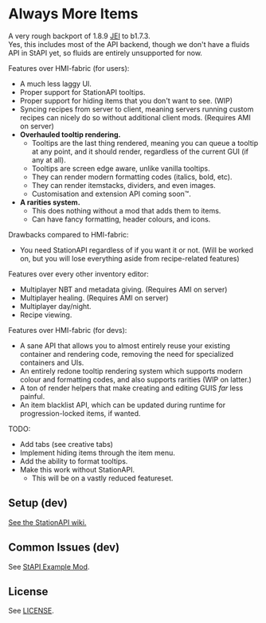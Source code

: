 # Always More Items

A very rough backport of 1.8.9 [JEI](https://github.com/mezz/JustEnoughItems) to b1.7.3.  
Yes, this includes most of the API backend, though we don't have a fluids API in StAPI yet, so fluids are entirely unsupported for now.

Features over HMI-fabric (for users):
- A much less laggy UI.
- Proper support for StationAPI tooltips.
- Proper support for hiding items that you don't want to see. (WIP)
- Syncing recipes from server to client, meaning servers running custom recipes can nicely do so without additional client mods. (Requires AMI on server)
- **Overhauled tooltip rendering.**
    - Tooltips are the last thing rendered, meaning you can queue a tooltip at any point, and it should render, regardless of the current GUI (if any at all).
    - Tooltips are screen edge aware, unlike vanilla tooltips.
    - They can render modern formatting codes (italics, bold, etc).
    - They can render itemstacks, dividers, and even images.
    - Customisation and extension API coming soon:tm:.
- **A rarities system.**
    - This does nothing without a mod that adds them to items.
    - Can have fancy formatting, header colours, and icons.

Drawbacks compared to HMI-fabric:
- You need StationAPI regardless of if you want it or not. (Will be worked on, but you will lose everything aside from recipe-related features)

Features over every other inventory editor:
- Multiplayer NBT and metadata giving. (Requires AMI on server)
- Multiplayer healing. (Requires AMI on server)
- Multiplayer day/night.
- Recipe viewing.

Features over HMI-fabric (for devs):
- A sane API that allows you to almost entirely reuse your existing container and rendering code, removing the need for specialized containers and UIs.
- An entirely redone tooltip rendering system which supports modern colour and formatting codes, and also supports rarities (WIP on latter.)
- A ton of render helpers that make creating and editing GUIS *far* less painful.
- An item blacklist API, which can be updated during runtime for progression-locked items, if wanted.

TODO:
- Add tabs (see creative tabs)
- Implement hiding items through the item menu.
- Add the ability to format tooltips.
- Make this work without StationAPI.
  - This will be on a vastly reduced featureset.

## Setup (dev)

[See the StationAPI wiki.](https://github.com/ModificationStation/StationAPI/wiki)

## Common Issues (dev)

See [StAPI Example Mod](https://github.com/calmilamsy/stationapi-example-mod).

## License

See [LICENSE](LICENSE).
